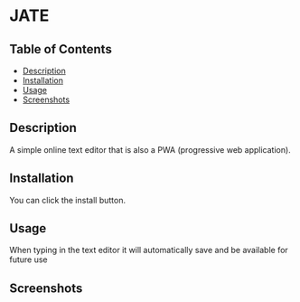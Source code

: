 # JATE

## Table of Contents
- [Description](#description)
- [Installation](#installation)
- [Usage](#usage)
- [Screenshots](#Screenshots)

## Description
A simple online text editor that is also a PWA (progressive web application).


## Installation
You can click the install button.

## Usage
When typing in the text editor it will automatically save and be available for future use

## Screenshots